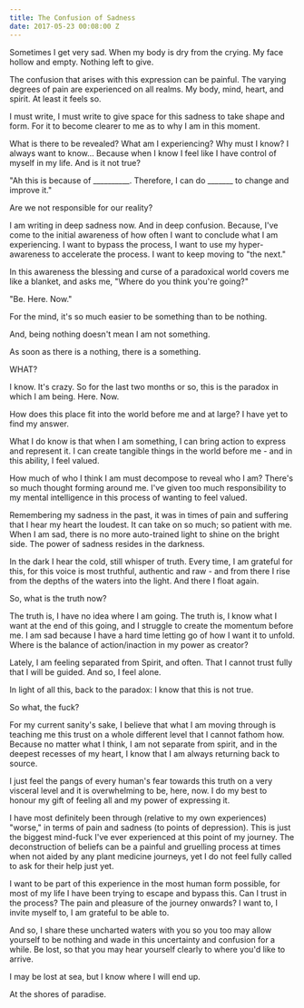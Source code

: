 ```yaml
---
title: The Confusion of Sadness
date: 2017-05-23 00:08:00 Z
---
```


Sometimes I get very sad. When my body is dry from the crying. My face hollow and empty. Nothing left to give. 

The confusion that arises with this expression can be painful. The varying degrees of pain are experienced on all realms. My body, mind, heart, and spirit. At least it feels so. 

I must write, I must write to give space for this sadness to take shape and form. For it to become clearer to me as to why I am in this moment. 

What is there to be revealed? What am I experiencing? Why must I know? I always want to know... Because when I know I feel like I have control of myself in my life. And is it not true? 

"Ah this is because of __________. Therefore, I can do _______ to change and improve it." 

Are we not responsible for our reality? 

I am writing in deep sadness now. And in deep confusion. Because, I've come to the initial awareness of how often I want to conclude what I am experiencing. I want to bypass the process, I want to use my hyper-awareness to accelerate the process. I want to keep moving to "the next." 

In this awareness the blessing and curse of a paradoxical world covers me like a blanket, and asks me, "Where do you think you're going?" 

"Be. Here. Now."

For the mind, it's so much easier to be something than to be nothing. 

And, being nothing doesn't mean I am not something. 

As soon as there is a nothing, there is a something. 

WHAT? 

I know. It's crazy. So for the last two months or so, this is the paradox in which I am being. Here. Now. 

How does this place fit into the world before me and at large? I have yet to find my answer. 

What I do know is that when I am something, I can bring action to express and represent it. I can create tangible things in the world before me - and in this ability, I feel valued. 

How much of who I think I am must decompose to reveal who I am? There's so much thought forming around me. I've given too much responsibility to my mental intelligence in this process of wanting to feel valued.

Remembering my sadness in the past, it was in times of pain and suffering that I hear my heart the loudest. It can take on so much; so patient with me. When I am sad, there is no more auto-trained light to shine on the bright side. The power of sadness resides in the darkness.

In the dark I hear the cold, still whisper of truth. Every time, I am grateful for this, for this voice is most truthful, authentic and raw - and from there I rise from the depths of the waters into the light. And there I float again.

So, what is the truth now? 

The truth is, I have no idea where I am going. The truth is, I know what I want at the end of this going, and I struggle to create the momentum before me. I am sad because I have a hard time letting go of how I want it to unfold. Where is the balance of action/inaction in my power as creator? 

Lately, I am feeling separated from Spirit, and often. That I cannot trust fully that I will be guided. And so, I feel alone.

In light of all this, back to the paradox: I know that this is not true. 

So what, the fuck? 

For my current sanity's sake, I believe that what I am moving through is teaching me this trust on a whole different level that I cannot fathom how. Because no matter what I think, I am not separate from spirit, and in the deepest recesses of my heart, I know that I am always returning back to source. 

I just feel the pangs of every human's fear towards this truth on a very visceral level and it is overwhelming to be, here, now. I do my best to honour my gift of feeling all and my power of expressing it.

I have most definitely been through (relative to my own experiences) "worse," in terms of pain and sadness (to points of depression). This is just the biggest mind-fuck I've ever experienced at this point of my journey. The deconstruction of beliefs can be a painful and gruelling process at times when not aided by any plant medicine journeys, yet I do not feel fully called to ask for their help just yet.

I want to be part of this experience in the most human form possible, for most of my life I have been trying to escape and bypass this. Can I trust in the process? The pain and pleasure of the journey onwards? I want to, I invite myself to, I am grateful to be able to.

And so, I share these uncharted waters with you so you too may allow yourself to be nothing and wade in this uncertainty and confusion for a while. Be lost, so that you may hear yourself clearly to where you'd like to arrive.  

I may be lost at sea, but I know where I will end up. 

At the shores of paradise. 